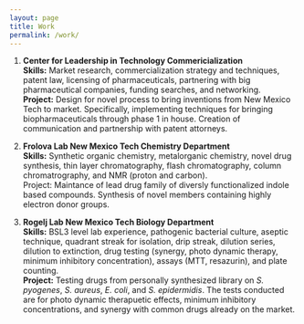 ```yaml
---
layout: page
title: Work
permalink: /work/
---
```


1. **Center for Leadership in Technology Commericialization**  
**Skills:** Market research, commercialization strategy and techniques, 
patent law, licensing of pharmaceuticals, partnering with big 
pharmaceutical companies, funding searches, and networking.  
**Project:** Design for novel process to bring inventions from New 
Mexico Tech to market. Specifically, implementing techniques for
bringing biopharmaceuticals through phase 1 in house. Creation of 
communication and partnership with patent attorneys. 

2. **Frolova Lab New Mexico Tech Chemistry Department**  
**Skills:** Synthetic organic chemistry, metalorganic chemistry, novel drug 
synthesis, thin layer chromatography, flash chromatography, 
column chromatrography, and NMR (proton and carbon).  
Project: Maintance of lead drug family of diversly functionalized
indole based compounds. Synthesis of novel members containing
highly electron donor groups.

3. **Rogelj Lab New Mexico Tech Biology Department**  
**Skills:** BSL3 level lab experience, pathogenic bacterial culture, aseptic 
technique, quadrant streak for isolation, drip streak, dilution 
series, dilution to extinction, drug testing (synergy, photo 
dynamic therapy, minimum inhibitory concentration), assays 
(MTT, resazurin), and plate counting.  
**Project:** Testing drugs from personally synthesized library on
*S. pyogenes*, *S. aureus*, *E. coli*, and *S. epidermidis*. The 
tests conducted are for photo dynamic therapuetic effects,
minimum inhibitory concentrations, and synergy with common drugs
already on the market.

